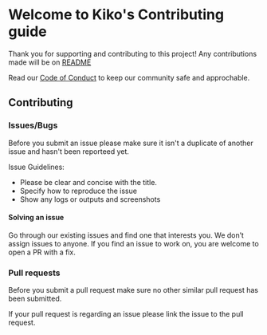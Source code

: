 # Welcome to Kiko's Contributing guide
Thank you for supporting and contributing to this project! Any contributions made will be on [README](https://github.com/Nota30/Kiko/#contributors)

Read our [Code of Conduct](https://github.com/Nota30/Kiko/.github/CODE_OF_CONDUCT.md) to keep our community safe and approchable.

## Contributing
### Issues/Bugs
Before you submit an issue please make sure it isn't a duplicate of another issue and hasn't been reporteed yet.

Issue Guidelines:
- Please be clear and concise with the title.
- Specify how to reproduce the issue
- Show any logs or outputs and screenshots

#### Solving an issue
Go through our existing issues and find one that interests you. We don’t assign issues to anyone. If you find an issue to work on, you are welcome to open a PR with a fix.

### Pull requests
Before you submit a pull request make sure no other similar pull request has been submitted.

If your pull request is regarding an issue please link the issue to the pull request.
